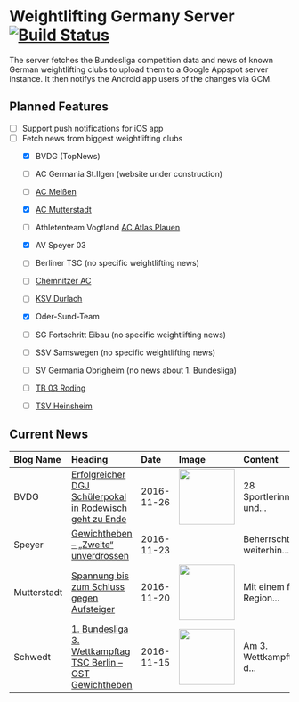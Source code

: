 # Weightlifting Germany Server [![Build Status](https://travis-ci.org/WGierke/weightlifting_germany_server.svg?branch=master)](https://travis-ci.org/WGierke/weightlifting_germany_server)

The server fetches the Bundesliga competition data and news of known German weightlifting clubs to upload them to a Google Appspot server instance.
It then notifys the Android app users of the changes via GCM.

## Planned Features
- [ ] Support push notifications for iOS app  
- [ ] Fetch news from biggest weightlifting clubs
    - [X] BVDG (TopNews)
    - [ ] AC Germania St.Ilgen (website under construction)
    - [ ] [AC Meißen](http://www.ac-meissen.de/index.php?start=1)
    - [X] [AC Mutterstadt](http://www.ac-mutterstadt.de/index.php?start=1)
    - [ ] Athletenteam Vogtland [AC Atlas Plauen](https://acatlas.wordpress.com/)
    - [X] AV Speyer 03
    - [ ] Berliner TSC (no specific weightlifting news)
    - [ ] [Chemnitzer AC](http://chemnitzer-athletenclub.de/aktuelles/news/page/1/)
    - [ ] [KSV Durlach](http://ksvdurlach.de/news?page_n54=1)
    - [X] Oder-Sund-Team
    - [ ] SG Fortschritt Eibau (no specific weightlifting news)
    - [ ] SSV Samswegen (no specific weightlifting news)
    - [ ] SV Germania Obrigheim (no news about 1. Bundesliga)
    - [ ] [TB 03 Roding](http://www.tb03-gewichtheben.de/page/1/)
    - [ ] [TSV Heinsheim](http://gewichtheben.tsv-heinsheim.de/index.php?start=1)


## Current News

| Blog Name   | Heading                                                                                                                                                   | Date       | Image                                                                                                                            | Content                 |
|:------------|:----------------------------------------------------------------------------------------------------------------------------------------------------------|:-----------|:---------------------------------------------------------------------------------------------------------------------------------|:------------------------|
| BVDG        | [Erfolgreicher DGJ Schülerpokal in Rodewisch geht zu Ende](http://www.german-weightlifting.de/erfolgreicher-dgj-schuelerpokal-in-rodewisch-geht-zu-ende/) | 2016-11-26 | <img src='http://www.german-weightlifting.de/wp-content/uploads/2016/11/IMAG1206.jpg' width='100px'/>                            | 28 Sportlerinnen und... |
| Speyer      | [Gewichtheben – „Zweite“ unverdrossen](http://www.av03-speyer.de/2016/11/gewichtheben-zweite-unverdrossen/)                                               | 2016-11-23 |                                                                                                                                  | Beherrscht weiterhin... |
| Mutterstadt | [Spannung bis zum Schluss gegen Aufsteiger](http://www.ac-mutterstadt.de/index.php?start=0&heading=956f6c684ee6fd43c045b34e2819426c1479596400.0)          | 2016-11-20 | <img src='http://www.ac-mutterstadt.de//images/Prot_KG.jpg' width='100px'/>                                                      | Mit einem für Region... |
| Schwedt     | [1. Bundesliga 3. Wettkampftag TSC Berlin – OST Gewichtheben](http://gewichtheben.blauweiss65-schwedt.de/?p=7348)                                         | 2016-11-15 | <img src='http://gewichtheben.blauweiss65-schwedt.de/wp-content/uploads/2009/02/Oder-Sund-Team-2013-300x169.jpg' width='100px'/> | Am 3. Wettkampftag d... |